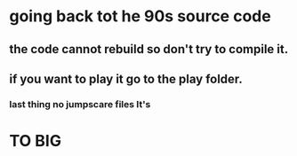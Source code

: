 # going back tot he 90s source code
## the code cannot rebuild so don't try to compile it.
## if you want to play it go to the play folder.
### last thing no jumpscare files It's
# TO BIG
